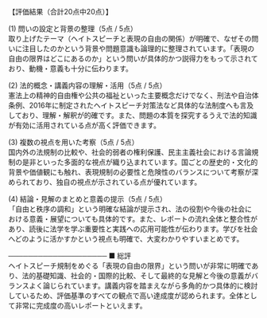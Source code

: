 【評価結果（合計20点中20点）】

(1) 問いの設定と背景の整理（5点 / 5点）  
取り上げたテーマ（ヘイトスピーチと表現の自由の関係）が明確で、なぜその問いに注目したのかという背景や問題意識も論理的に整理されています。「表現の自由の限界はどこにあるのか」という問いが具体的かつ説得力をもって示されており、動機・意義も十分に伝わります。

(2) 法的概念・講義内容の理解・活用（5点 / 5点）  
憲法上の精神的自由権や公共の福祉といった主要概念だけでなく、刑法や自治体条例、2016年に制定されたヘイトスピーチ対策法など具体的な法制度へも言及しており、理解・解釈が的確です。また、問題の本質を探究するうえで法的知識が有効に活用されている点が高く評価できます。

(3) 複数の視点を用いた考察（5点 / 5点）  
国内外の法規制の比較や、社会的弱者の権利保護、民主主義社会における言論規制の是非といった多面的な視点が織り込まれています。国ごとの歴史的・文化的背景や価値観にも触れ、表現規制の必要性と危険性のバランスについて考察が深められており、独自の視点が示されている点が優れています。

(4) 結論・見解のまとめと意義の提示（5点 / 5点）  
「自由と秩序の調和」という明確な結論が提示され、法の役割や今後の社会における意義・展望についても具体的です。また、レポートの流れ全体と整合性があり、読後に法学を学ぶ重要性と実践への応用可能性が伝わります。学びを社会へどのように活かすかという視点も明確で、大変わかりやすいまとめです。

────────────────────
■ 総評  
ヘイトスピーチ規制をめぐる「表現の自由の限界」という問いが非常に明確であり、法的基礎知識、社会的・国際的比較、そして最終的な見解と今後の意義がバランスよく論じられています。講義内容を踏まえながら多角的かつ具体的に検討しているため、評価基準のすべての観点で高い達成度が認められます。全体として非常に完成度の高いレポートといえます。